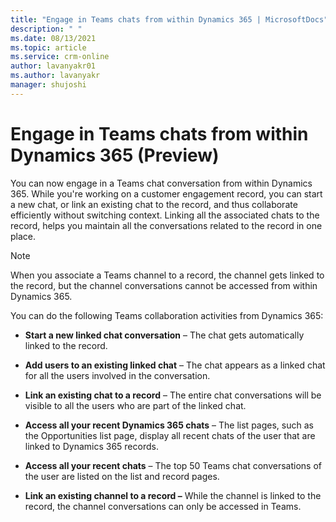 ```yaml
---
title: "Engage in Teams chats from within Dynamics 365 | MicrosoftDocs"
description: " "
ms.date: 08/13/2021
ms.topic: article
ms.service: crm-online
author: lavanyakr01
ms.author: lavanyakr
manager: shujoshi
---
```

# Engage in Teams chats from within Dynamics 365 (Preview)

You can now engage in a Teams chat conversation from within Dynamics 365. While you're working on a customer engagement record, you can start a new chat, or link an existing chat to the record, and thus collaborate efficiently without switching context. Linking all the associated chats to the record, helps you maintain all the conversations related to the record in one place.

> [!NOTE]
> When you associate a Teams channel to a record, the channel gets linked to the record, but the channel conversations cannot be accessed from within Dynamics 365.

You can do the following Teams collaboration activities from Dynamics 365:

- **Start a new linked chat conversation** – The chat gets automatically linked to the record.

- **Add users to an existing linked chat** – The chat appears as a linked chat for all the users involved in the conversation.

- **Link an existing chat to a record** – The entire chat conversations will be visible to all the users who are part of the linked chat.

- **Access all your recent Dynamics 365 chats** – The list pages, such as the Opportunities list page, display all recent chats of the user that are linked to Dynamics 365 records.

- **Access all your recent chats** – The top 50 Teams chat conversations of the user are listed on the list and record pages.

- **Link an existing channel to a record –** While the channel is linked to the record, the channel conversations can only be accessed in Teams.

